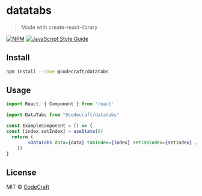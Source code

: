 # datatabs

> Made with create-react-library

[![NPM](https://img.shields.io/npm/v/@codecraft/datatabs.svg)](https://www.npmjs.com/package/@codecraft/datatabs) [![JavaScript Style Guide](https://img.shields.io/badge/code_style-standard-brightgreen.svg)](https://standardjs.com)

## Install

```bash
npm install --save @codecraft/datatabs
```

## Usage

```jsx
import React, { Component } from 'react'

import DataTabs from "@codecraft/datatabs"

const ExampleComponent = () => {
const [index,setIndex] = useState(0)
  return (
        <DataTabs data={data} tabIndex={index} setTabIndex={setIndex} />
    ))
}
```

## License

MIT © [CodeCraft](https://github.com/CodeCraft)

